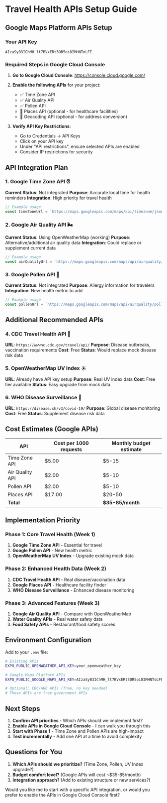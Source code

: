 # Travel Health APIs Setup Guide

## Google Maps Platform APIs Setup

### Your API Key
```
AIzaSyB3IChMH_lt7BVxERt5OR5oi8IMHNToLFE
```

### Required Steps in Google Cloud Console

1. **Go to Google Cloud Console**: https://console.cloud.google.com/
2. **Enable the following APIs** for your project:
   - ✅ Time Zone API
   - ✅ Air Quality API  
   - ✅ Pollen API
   - 🔄 Places API (optional - for healthcare facilities)
   - 🔄 Geocoding API (optional - for address conversion)

3. **Verify API Key Restrictions**:
   - Go to Credentials → API Keys
   - Click on your API key
   - Under "API restrictions", ensure selected APIs are enabled
   - Consider IP restrictions for security

## API Integration Plan

### 1. Google Time Zone API ⏰
**Current Status**: Not integrated
**Purpose**: Accurate local time for health reminders
**Integration**: High priority for travel health

```typescript
// Example usage
const timeZoneUrl = `https://maps.googleapis.com/maps/api/timezone/json?location=${lat},${lng}&timestamp=${timestamp}&key=${API_KEY}`;
```

### 2. Google Air Quality API 🌬️
**Current Status**: Using OpenWeatherMap (working)
**Purpose**: Alternative/additional air quality data
**Integration**: Could replace or supplement current data

```typescript
// Example usage  
const airQualityUrl = `https://maps.googleapis.com/maps/api/airquality/current?location=${lat},${lng}&key=${API_KEY}`;
```

### 3. Google Pollen API 🌸
**Current Status**: Not integrated
**Purpose**: Allergy information for travelers
**Integration**: New health metric to add

```typescript
// Example usage
const pollenUrl = `https://maps.googleapis.com/maps/api/airquality/pollen?location=${lat},${lng}&key=${API_KEY}`;
```

## Additional Recommended APIs

### 4. CDC Travel Health API 🦠
**URL**: `https://wwwnc.cdc.gov/travel/api/`
**Purpose**: Disease outbreaks, vaccination requirements
**Cost**: Free
**Status**: Would replace mock disease risk data

### 5. OpenWeatherMap UV Index ☀️
**URL**: Already have API key setup
**Purpose**: Real UV index data
**Cost**: Free tier available
**Status**: Easy upgrade from mock data

### 6. WHO Disease Surveillance 🏥
**URL**: `https://disease.sh/v3/covid-19/`
**Purpose**: Global disease monitoring
**Cost**: Free
**Status**: Supplement disease risk data

## Cost Estimates (Google APIs)

| API | Cost per 1000 requests | Monthly budget estimate |
|-----|------------------------|-------------------------|
| Time Zone API | $5.00 | $5-15 |
| Air Quality API | $2.00 | $5-10 |
| Pollen API | $2.00 | $5-10 |
| Places API | $17.00 | $20-50 |
| **Total** | | **$35-85/month** |

## Implementation Priority

### Phase 1: Core Travel Health (Week 1)
1. **Google Time Zone API** - Essential for travel
2. **Google Pollen API** - New health metric
3. **OpenWeatherMap UV Index** - Upgrade existing mock data

### Phase 2: Enhanced Health Data (Week 2)
1. **CDC Travel Health API** - Real disease/vaccination data
2. **Google Places API** - Healthcare facility finder
3. **WHO Disease Surveillance** - Enhanced disease monitoring

### Phase 3: Advanced Features (Week 3)
1. **Google Air Quality API** - Compare with OpenWeatherMap
2. **Water Quality APIs** - Real water safety data
3. **Food Safety APIs** - Restaurant/food safety scores

## Environment Configuration

Add to your `.env` file:

```bash
# Existing APIs
EXPO_PUBLIC_OPENWEATHER_API_KEY=your_openweather_key

# Google Maps Platform APIs
EXPO_PUBLIC_GOOGLE_MAPS_API_KEY=AIzaSyB3IChMH_lt7BVxERt5OR5oi8IMHNToLFE

# Optional: CDC/WHO APIs (free, no key needed)
# These APIs are free government APIs
```

## Next Steps

1. **Confirm API priorities** - Which APIs should we implement first?
2. **Enable APIs in Google Cloud Console** - I can walk you through this
3. **Start with Phase 1** - Time Zone and Pollen APIs are high-impact
4. **Test incrementally** - Add one API at a time to avoid complexity

## Questions for You

1. **Which APIs should we prioritize?** (Time Zone, Pollen, UV Index upgrade?)
2. **Budget comfort level?** (Google APIs will cost ~$35-85/month)
3. **Integration approach?** (Add to existing structure or new services?)

Would you like me to start with a specific API integration, or would you prefer to enable the APIs in Google Cloud Console first? 